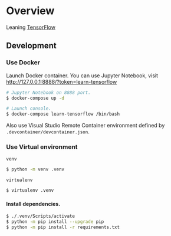 # Overview

Leaning [TensorFlow](https://www.tensorflow.org/)

## Development

### Use Docker

Launch Docker container.
You can use Jupyter Notebook, visit http://127.0.0.1:8888/?token=learn-tensorflow

```bash
# Jupyter Notebook on 8888 port.
$ docker-compose up -d

# Launch console.
$ docker-compose learn-tensorflow /bin/bash
```

Also use Visual Studio Remote Container environment defined by `.devcontainer/devcontainer.json`.

### Use Virtual environment

`venv`

```bash
$ python -m venv .venv
```

`virtualenv`

```bash
$ virtualenv .venv
```

#### Install dependencies.

```bash
$ ./.venv/Scripts/activate
$ python -m pip install --upgrade pip
$ python -m pip install -r requirements.txt
```
